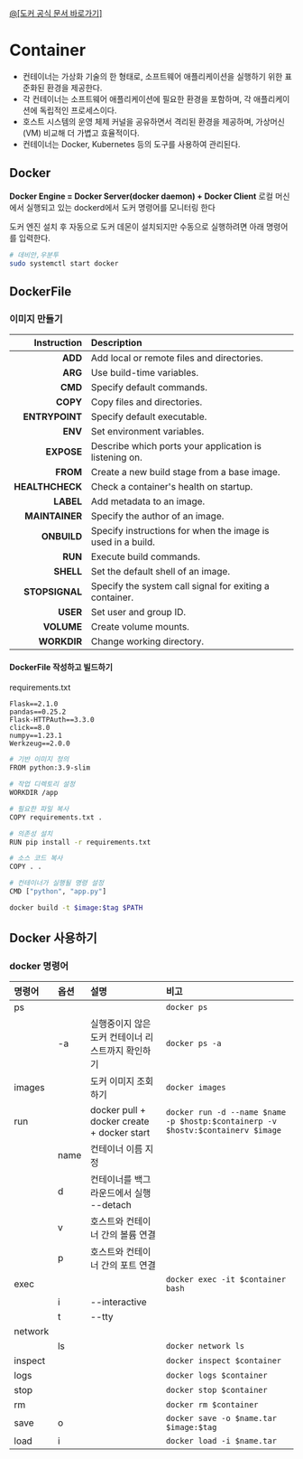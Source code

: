 <a href="https://docs.docker.com/guides/docker-concepts/the-basics/what-is-a-container/" target="_blank">@[도커 공식 문서 바로가기]</a>
# Container
* 컨테이너는 가상화 기술의 한 형태로, 소프트웨어 애플리케이션을 실행하기 위한 표준화된 환경을 제공한다.
* 각 컨테이너는 소프트웨어 애플리케이션에 필요한 환경을 포함하며, 각 애플리케이션에 독립적인 프로세스이다.
* 호스트 시스템의 운영 체제 커널을 공유하면서 격리된 환경을 제공하며, 가상머신(VM) 비교해 더 가볍고 효율적이다. 
* 컨테이너는 Docker, Kubernetes 등의 도구를 사용하여 관리된다.

## Docker
**Docker Engine = Docker Server(docker daemon) + Docker Client**
로컬 머신에서 실행되고 있는 dockerd에서 도커 명령어를 모니터링 한다


도커 엔진 설치 후 자동으로 도커 데몬이 설치되지만 수동으로 실행하려면 아래 명령어를 입력한다.
```sh
# 데비안,우분투
sudo systemctl start docker
```

## DockerFile
### 이미지 만들기
| Instruction  | Description |
|---:|:---|
|**ADD**| Add local or remote files and directories.  |
|**ARG**|Use build-time variables.|
|**CMD**|Specify default commands.|
|**COPY**|Copy files and directories.|
|**ENTRYPOINT**|Specify default executable.|
|**ENV**|Set environment variables.|
|**EXPOSE**|Describe which ports your application is listening on.|
|**FROM**|Create a new build stage from a base image.|
|**HEALTHCHECK**|Check a container's health on startup.|
|**LABEL**|Add metadata to an image.|
|**MAINTAINER**|Specify the author of an image.|
|**ONBUILD**|Specify instructions for when the image is used in a build.|
|**RUN**|Execute build commands.|
|**SHELL**|Set the default shell of an image.|
|**STOPSIGNAL**|Specify the system call signal for exiting a container.|
|**USER**|Set user and group ID.|
|**VOLUME**|Create volume mounts.|
|**WORKDIR**|Change working directory.|

#### DockerFile 작성하고 빌드하기
requirements.txt
```
Flask==2.1.0
pandas==0.25.2
Flask-HTTPAuth==3.3.0
click==8.0
numpy==1.23.1
Werkzeug==2.0.0
```

```sh
# 기반 이미지 정의
FROM python:3.9-slim

# 작업 디렉토리 설정
WORKDIR /app

# 필요한 파일 복사
COPY requirements.txt .

# 의존성 설치
RUN pip install -r requirements.txt

# 소스 코드 복사
COPY . .

# 컨테이너가 실행될 명령 설정
CMD ["python", "app.py"]
```

```sh
docker build -t $image:$tag $PATH
```


## Docker 사용하기
### docker 명령어
|명령어|옵션|설명|비고|
|:---------|:---|:---|:-------------|
|ps| ||```docker ps```|
||-a|실행중이지 않은 도커 컨테이너 리스트까지 확인하기|```docker ps -a```|
|images||도커 이미지 조회하기|```docker images```|
|run||docker pull + docker create + docker start|```docker run -d --name $name -p $hostp:$containerp -v $hostv:$containerv $image```|
||name|컨테이너 이름 지정||
||d|컨테이너를 백그라운드에서 실행 --detach||
||v|호스트와 컨테이너 간의 볼륨 연결||
||p|호스트와 컨테이너 간의 포트 연결||
|exec|||```docker exec -it $container bash```|
||i|--interactive||
||t|--tty||
|network||||
||ls||```docker network ls```|
|inspect|||```docker inspect $container```|
|logs|||```docker logs $container```|
|stop|||```docker stop $container```|
|rm|||```docker rm $container```|
|save|o||```docker save -o $name.tar $image:$tag```|
|load|i||```docker load -i $name.tar```|

